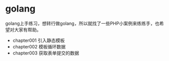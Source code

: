 # golang
golang上手练习，想转行做golang，所以就找了一些PHP小案例来练练手，也希望对大家有帮助。

- chapter001 引入静态模板
- chapter002 模板循环数据
- chapter003 获取表单提交的数据
